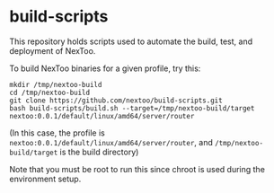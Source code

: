 build-scripts
=============

This repository holds scripts used to automate the build, test, and deployment of NexToo.

To build NexToo binaries for a given profile, try this:

```
mkdir /tmp/nextoo-build
cd /tmp/nextoo-build
git clone https://github.com/nextoo/build-scripts.git
bash build-scripts/build.sh --target=/tmp/nextoo-build/target nextoo:0.0.1/default/linux/amd64/server/router
```

(In this case, the profile is `nextoo:0.0.1/default/linux/amd64/server/router`, and `/tmp/nextoo-build/target` is the build directory)

Note that you must be root to run this since chroot is used during the environment setup.
